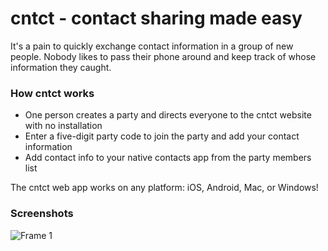 # cntct - contact sharing made easy

It's a pain to quickly exchange contact information in a group of new people. Nobody likes to pass their phone around and keep track of whose information they caught.

### How cntct works

* One person creates a party and directs everyone to the cntct website with no installation
* Enter a five-digit party code to join the party and add your contact information
* Add contact info to your native contacts app from the party members list

The cntct web app works on any platform: iOS, Android, Mac, or Windows!

### Screenshots

![Frame 1](https://user-images.githubusercontent.com/17228477/166139894-a05d9257-105a-45c0-ae5f-c234b392d43e.png)
